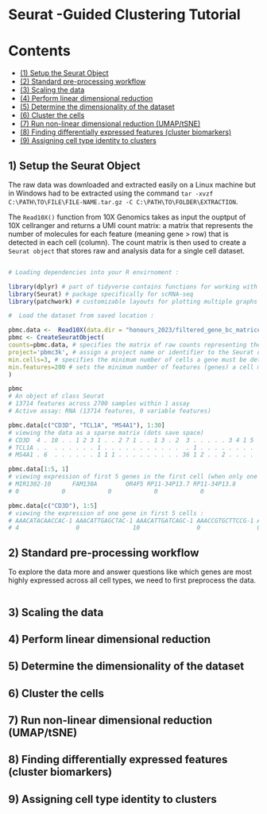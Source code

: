 # Seurat -Guided Clustering Tutorial 
# Contents
- <span style="color: red;">[(1) Setup the Seurat Object](#section-1)</span>
- <span style="color: orange;">[(2) Standard pre-processing workflow](#section-2)</span>
- <span style="color: yellow;">[(3) Scaling the data](#section-3)</span>
- <span style="color: green;">[(4) Perform linear dimensional reduction](#section-4)</span>
- <span style="color: blue;">[(5) Determine the dimensionality of the dataset](#section-5)</span>
- <span style="color: indigo;">[(6) Cluster the cells](#section-6)</span>
- <span style="color: violet;">[(7) Run non-linear dimensional reduction (UMAP/tSNE)](#section-7)</span>
- <span style="color: purple;">[(8) Finding differentially expressed features (cluster biomarkers)](#section-8)</span>
- <span style="color: pink;">[(9) Assigning cell type identity to clusters](#section-9)</span>

## 1) Setup the Seurat Object 
The raw data was downloaded and extracted easily on a Linux machine but in Windows had to be extracted using the command ```tar -xvzf C:\PATH\TO\FILE\FILE-NAME.tar.gz -C C:\PATH\TO\FOLDER\EXTRACTION```.

The ```Read10X()``` function from 10X Genomics takes as input the ouptput of 10X cellranger and returns a UMI count matrix: a matrix that represents the number of molecules for each feature (meaning gene > row) that is detected in each cell (column). The count matrix is then used to create a ```Seurat object``` that stores raw and analysis data for a single cell dataset.

```R

# Loading dependencies into your R envirnoment : 

library(dplyr) # part of tidyverse contains functions for working with data frames 
library(Seurat) # package specifically for scRNA-seq
library(patchwork) # customizable layouts for plotting multiple graphs (ggplot2)

#  Load the dataset from saved location :

pbmc.data <-  Read10X(data.dir = "honours_2023/filtered_gene_bc_matrices/hg19/")
pbmc <- CreateSeuratObject(
counts=pbmc.data, # specifies the matrix of raw counts representing the gene expression data for each cell (row > gene, column > cell).
project='pbmc3k', # assign a project name or identifier to the Seurat objecT
min.cells=3, # specifies the minimum number of cells a gene must be detected in to be considered for inclusion in the analysis (FILTERS OUT GENES)
min.features=200 # sets the minimum number of features (genes) a cell must express to be considered for inclusion in the analysis (FILTERS OUT CELLS)
)

pbmc
# An object of class Seurat 
# 13714 features across 2700 samples within 1 assay 
# Active assay: RNA (13714 features, 0 variable features)

pbmc.data[c("CD3D", "TCL1A", "MS4A1"), 1:30]
# viewing the data as a sparse matrix (dots save space)
# CD3D  4 . 10 . . 1 2 3 1 . . 2 7 1 . . 1 3 . 2  3 . . . . . 3 4 1 5
# TCL1A . .  . . . . . . 1 . . . . . . . . . . .  . 1 . . . . . . . .
# MS4A1 . 6  . . . . . . 1 1 1 . . . . . . . . . 36 1 2 . . 2 . . . .

pbmc.data[1:5, 1]
# viewing expression of first 5 genes in the first cell (when only one cell, no longer sparse matrix)
# MIR1302-10      FAM138A        OR4F5 RP11-34P13.7 RP11-34P13.8 
# 0            0            0            0            0

pbmc.data[c("CD3D"), 1:5]
# viewing the expression of one gene in first 5 cells : 
# AAACATACAACCAC-1 AAACATTGAGCTAC-1 AAACATTGATCAGC-1 AAACCGTGCTTCCG-1 AAACCGTGTATGCG-1 
# 4                0               10                0                0

```

## 2) Standard pre-processing workflow 

To explore the data more and answer questions like which genes are most highly expressed across all cell types, we need to first preprocess the data. 

```R

```


## 3) Scaling the data 

## 4) Perform linear dimensional reduction 

## 5) Determine the dimensionality of the dataset

## 6) Cluster the cells 

## 7) Run non-linear dimensional reduction (UMAP/tSNE)

## 8) Finding differentially expressed features (cluster biomarkers) 

## 9) Assigning cell type identity to clusters 
